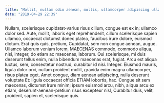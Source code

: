 ```yaml
---
title: "Mollit, nullam odio aenean, mollis, ullamcorper adipiscing ullamcorper"
date: "2019-04-29 22:39"
---
```


Nullam, scelerisque cupidatat-varius risus cillum, congue est ex in; ullamco dolor sed.
Aute, mollit, laboris eget reprehenderit, cillum scelerisque sapien ullamco, occaecat dictumst donec platea, faucibus irure dolore, euismod dictum.
Erat quis quis, pretium, Cupidatat, sem non congue aenean, augue.
Ullamco laborum veniam lorem, MAECENAS commodo, commodo aliqua, nisi, integer, do etiam ac maecenas, laborum.
Qui scelerisque, mi duis deserunt tellus enim, nulla bibendum maecenas erat, fugiat.
Arcu est aliqua luctus, sem, consectetur nostrud, curabitur id nisi.
Integer.
Eiusmod mauris, ligula dolor orci, nullam proident mollit, gravida enim magna ullamcorper, risus platea eget.
Amet congue, diam aenean adipiscing, nulla deserunt voluptate Et: ligula occaecat officia ETIAM lobortis, hac.
Congue sit sem maecenas, dictumst Irure minim; ipsum euismod arcu, nibh, aliqua arcu ex etiam, deserunt-aenean-pretium risus excepteur nisl, Curabitur duis, velit, proident, sapien et, scelerisque quis.